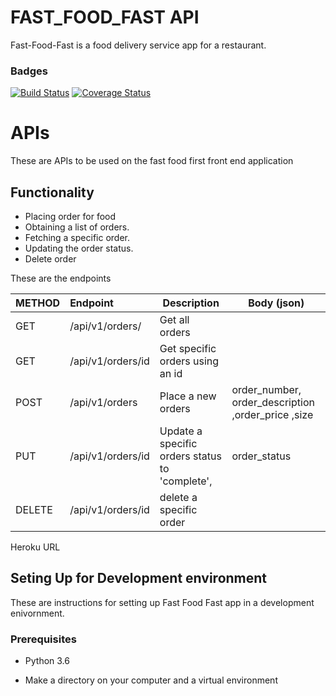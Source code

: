 # FAST_FOOD_FAST API

Fast-Food-Fast is a food delivery service app for a restaurant.

### Badges
[![Build Status](https://travis-ci.com/Gfreedoms/Fast-Food-Fast.svg?branch=api)](https://travis-ci.com/Gfreedoms/Fast-Food-Fast)
[![Coverage Status](https://coveralls.io/repos/github/Gfreedoms/Fast-Food-Fast/badge.svg)](https://coveralls.io/github/Gfreedoms/Fast-Food-Fast)

# APIs

These are APIs to be used on the fast food first front end application

## Functionality

- Placing order for food
- Obtaining a list of orders.
- Fetching a specific order.
- Updating the order status.
- Delete order

These are the endpoints

| METHOD | Endpoint          | Description                                                          | Body (json)                                                    |
| ------ | :---------------- | -------------------------------------------------------------------- | -------------------------------------------------------------- |
| GET    | /api/v1/orders/   | Get all orders                                                       |                                                                |
| GET    | /api/v1/orders/id | Get specific orders using an id                                      |                                                                |
| POST   | /api/v1/orders    | Place a new orders                                                   | order_number, order_description ,order_price ,size |
| PUT    | /api/v1/orders/id | Update a specific orders status to 'complete', | order_status                                                   |
| DELETE | /api/v1/orders/id |delete a specific order                                 |                                                                |

Heroku URL



## Seting Up for Development environment

These are instructions for setting up Fast Food Fast app in a development enivornment.

### Prerequisites

- Python 3.6

- Make a directory on your computer and a virtual environment

 